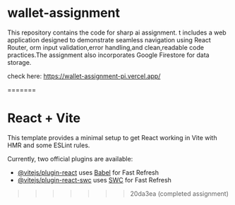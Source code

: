
# wallet-assignment
This repository contains the code for sharp ai assignment. t includes a web application designed to demonstrate seamless navigation using React Router, orm input validation,error handling,and clean,readable code practices.The assignment also incorporates Google Firestore for data storage.

check here: https://wallet-assignment-pi.vercel.app/

=======
# React + Vite

This template provides a minimal setup to get React working in Vite with HMR and some ESLint rules.

Currently, two official plugins are available:

- [@vitejs/plugin-react](https://github.com/vitejs/vite-plugin-react/blob/main/packages/plugin-react/README.md) uses [Babel](https://babeljs.io/) for Fast Refresh
- [@vitejs/plugin-react-swc](https://github.com/vitejs/vite-plugin-react-swc) uses [SWC](https://swc.rs/) for Fast Refresh
>>>>>>> 20da3ea (completed assignment)
